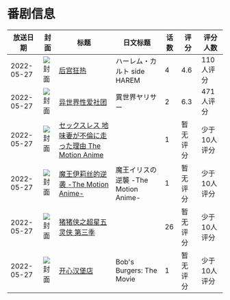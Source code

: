 # 番剧信息

|放送日期|封面|标题|日文标题|话数|评分|评分人数|
|---|---|---|---|---|---|---|
|2022-05-27|![封面](https://bangumi.tv/img/no_icon_subject.png)|[后宫狂热](https://bangumi.tv/subject/370427)|ハーレム・カルト  side HAREM|4|4.6|110人评分|
|2022-05-27|![封面](https://bangumi.tv/img/no_icon_subject.png)|[异世界性爱社团](https://bangumi.tv/subject/371822)|異世界ヤリサー|2|6.3|471人评分|
|2022-05-27|![封面](https://bangumi.tv/img/no_icon_subject.png)|[セックスレス 地味妻が不倫に走った理由 The Motion Anime](https://bangumi.tv/subject/381213)||1|暂无评分|少于10人评分|
|2022-05-27|![封面](https://bangumi.tv/img/no_icon_subject.png)|[魔王伊莉丝的逆袭  -The Motion Anime-](https://bangumi.tv/subject/383634)|魔王イリスの逆襲  -The Motion Anime-|1|暂无评分|少于10人评分|
|2022-05-27|![封面](https://lain.bgm.tv/pic/cover/c/18/81/384728_DQf81.jpg)|[猪猪侠之超星五灵侠 第三季](https://bangumi.tv/subject/384728)||26|暂无评分|少于10人评分|
|2022-05-27|![封面](https://lain.bgm.tv/pic/cover/c/3a/ff/394210_969y6.jpg)|[开心汉堡店](https://bangumi.tv/subject/394210)|Bob's Burgers: The Movie|1|暂无评分|少于10人评分|
